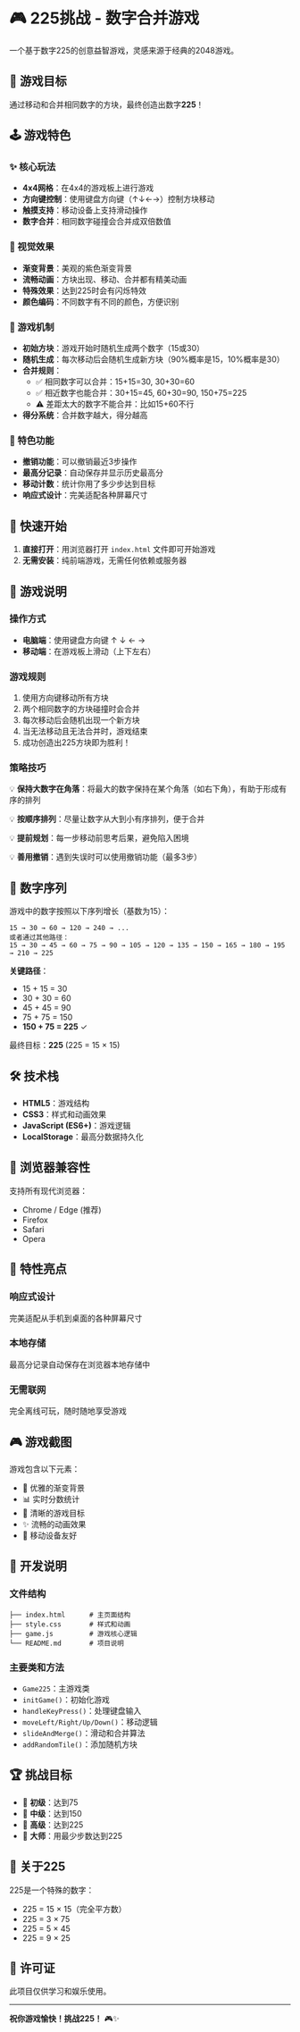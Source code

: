 # 🎮 225挑战 - 数字合并游戏

一个基于数字225的创意益智游戏，灵感来源于经典的2048游戏。

## 🎯 游戏目标

通过移动和合并相同数字的方块，最终创造出数字**225**！

## 🕹️ 游戏特色

### ✨ 核心玩法
- **4x4网格**：在4x4的游戏板上进行游戏
- **方向键控制**：使用键盘方向键（↑↓←→）控制方块移动
- **触摸支持**：移动设备上支持滑动操作
- **数字合并**：相同数字碰撞会合并成双倍数值

### 🎨 视觉效果
- **渐变背景**：美观的紫色渐变背景
- **流畅动画**：方块出现、移动、合并都有精美动画
- **特殊效果**：达到225时会有闪烁特效
- **颜色编码**：不同数字有不同的颜色，方便识别

### 🎲 游戏机制
- **初始方块**：游戏开始时随机生成两个数字（15或30）
- **随机生成**：每次移动后会随机生成新方块（90%概率是15，10%概率是30）
- **合并规则**：
  - ✅ 相同数字可以合并：15+15=30, 30+30=60
  - ✅ 相近数字也能合并：30+15=45, 60+30=90, 150+75=225
  - ⚠️ 差距太大的数字不能合并：比如15+60不行
- **得分系统**：合并数字越大，得分越高

### 🎁 特色功能
- **撤销功能**：可以撤销最近3步操作
- **最高分记录**：自动保存并显示历史最高分
- **移动计数**：统计你用了多少步达到目标
- **响应式设计**：完美适配各种屏幕尺寸

## 🚀 快速开始

1. **直接打开**：用浏览器打开 `index.html` 文件即可开始游戏
2. **无需安装**：纯前端游戏，无需任何依赖或服务器

## 📖 游戏说明

### 操作方式
- **电脑端**：使用键盘方向键 ↑ ↓ ← → 
- **移动端**：在游戏板上滑动（上下左右）

### 游戏规则
1. 使用方向键移动所有方块
2. 两个相同数字的方块碰撞时会合并
3. 每次移动后会随机出现一个新方块
4. 当无法移动且无法合并时，游戏结束
5. 成功创造出225方块即为胜利！

### 策略技巧
💡 **保持大数字在角落**：将最大的数字保持在某个角落（如右下角），有助于形成有序的排列

💡 **按顺序排列**：尽量让数字从大到小有序排列，便于合并

💡 **提前规划**：每一步移动前思考后果，避免陷入困境

💡 **善用撤销**：遇到失误时可以使用撤销功能（最多3步）

## 🎯 数字序列

游戏中的数字按照以下序列增长（基数为15）：

```
15 → 30 → 60 → 120 → 240 → ...
或者通过其他路径：
15 → 30 → 45 → 60 → 75 → 90 → 105 → 120 → 135 → 150 → 165 → 180 → 195 → 210 → 225
```

**关键路径**：
- 15 + 15 = 30
- 30 + 30 = 60
- 45 + 45 = 90
- 75 + 75 = 150
- **150 + 75 = 225** ✓

最终目标：**225** (225 = 15 × 15)

## 🛠️ 技术栈

- **HTML5**：游戏结构
- **CSS3**：样式和动画效果
- **JavaScript (ES6+)**：游戏逻辑
- **LocalStorage**：最高分数据持久化

## 📱 浏览器兼容性

支持所有现代浏览器：
- Chrome / Edge (推荐)
- Firefox
- Safari
- Opera

## 🎨 特性亮点

### 响应式设计
完美适配从手机到桌面的各种屏幕尺寸

### 本地存储
最高分记录自动保存在浏览器本地存储中

### 无需联网
完全离线可玩，随时随地享受游戏

## 🎮 游戏截图

游戏包含以下元素：
- 💜 优雅的渐变背景
- 📊 实时分数统计
- 🎯 清晰的游戏目标
- ✨ 流畅的动画效果
- 📱 移动设备友好

## 📝 开发说明

### 文件结构
```
├── index.html      # 主页面结构
├── style.css       # 样式和动画
├── game.js         # 游戏核心逻辑
└── README.md       # 项目说明
```

### 主要类和方法
- `Game225`：主游戏类
- `initGame()`：初始化游戏
- `handleKeyPress()`：处理键盘输入
- `moveLeft/Right/Up/Down()`：移动逻辑
- `slideAndMerge()`：滑动和合并算法
- `addRandomTile()`：添加随机方块

## 🏆 挑战目标

- 🥉 **初级**：达到75
- 🥈 **中级**：达到150
- 🥇 **高级**：达到225
- 💎 **大师**：用最少步数达到225

## 💖 关于225

225是一个特殊的数字：
- 225 = 15 × 15（完全平方数）
- 225 = 3 × 75
- 225 = 5 × 45
- 225 = 9 × 25

## 📄 许可证

此项目仅供学习和娱乐使用。

---

**祝你游戏愉快！挑战225！** 🎮✨

